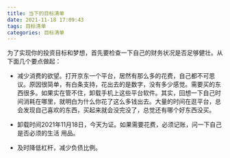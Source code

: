```yaml
---
title: 当下的目标清单
date: 2021-11-18 17:09:43
tags: 目标清单
categories: 目标清单
---
```


为了实现你的投资目标和梦想，首先要检查一下自己的财务状况是否足够健壮。从下面几个要点做起：

* 减少消费的欲望。打开京东一个平台，居然有那么多的花费，自己都不可思议。原因很简单，有白条支持，花出去的是数字，没有多少感觉。需要买的东西很多。如果实在管不住，卸载手机上这些平台软件。其实，回想一下自己时间消耗在哪里，就明白为什么你花了这么多钱出去。大量的时间在逛平台，总会发现自己喜欢的东西，买起来就会没完没了，总觉还有哪个好东西没买。

* 卸载时间2021年11月18日，今天为证。如果需要花费，必须记账，问一下自己是否必须的生活 用品。

* 及时降低杠杆，减少负债比例。

  

  

